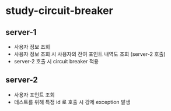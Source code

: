 # study-circuit-breaker

## server-1

- 사용자 정보 조회
- 사용자 정보 조회 시 사용자의 잔여 포인트 내역도 조회 (server-2 호출)
- server-2 호출 시 circuit breaker 적용

## server-2

- 사용자 포인트 조회
- 테스트를 위해 특정 id 로 호출 시 강제 exception 발생